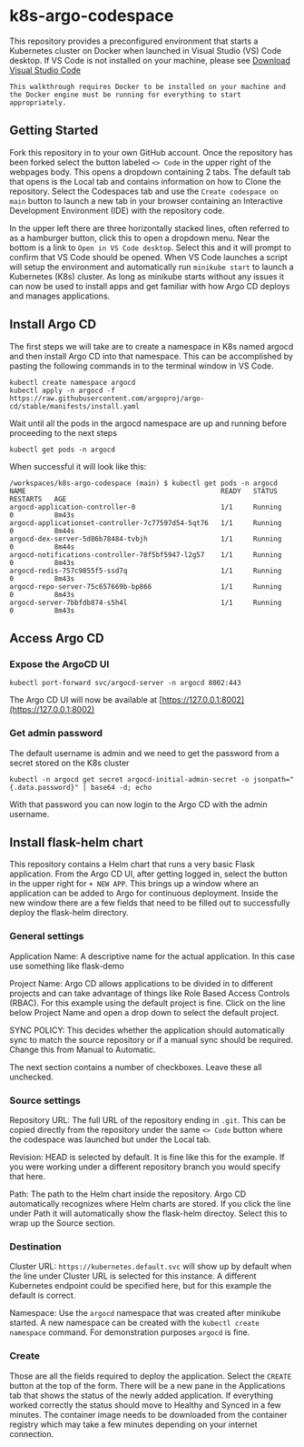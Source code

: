 # k8s-argo-codespace
This repository provides a preconfigured environment that starts a Kubernetes cluster on Docker when launched in Visual Studio (VS) Code desktop. If VS Code is not installed on your machine, please see [Download Visual Studio Code](https://code.visualstudio.com/download) 

```note
This walkthrough requires Docker to be installed on your machine and the Docker engine must be running for everything to start appropriately. 
```

## Getting Started
Fork this repository in to your own GitHub account. Once the repository has been forked select the button labeled `<> Code` in the upper right of the webpages body. This opens a dropdown containing 2 tabs. The default tab that opens is the Local tab and contains information on how to Clone the repository. Select the Codespaces tab and use the `Create codespace on main` button to launch a new tab in your browser containing an Interactive Development Environment (IDE) with the repository code.  

In the upper left there are three horizontally stacked lines, often referred to as a hamburger button, click this to open a dropdown menu. Near the bottom is a link to `Open in VS Code desktop`. Select this and it will prompt to confirm that VS Code should be opened. When VS Code launches a script will setup the environment and automatically run `minikube start` to launch a Kubernetes (K8s) cluster. As long as minikube starts without any issues it can now be used to install apps and get familiar with how Argo CD deploys and manages applications. 

## Install Argo CD

The first steps we will take are to create a namespace in K8s named argocd and then install Argo CD into that namespace. This can be accomplished by pasting the following commands in to the terminal window in VS Code.

```
kubectl create namespace argocd
kubectl apply -n argocd -f https://raw.githubusercontent.com/argoproj/argo-cd/stable/manifests/install.yaml
```

Wait until all the pods in the argocd namespace are up and running before proceeding to the next steps

```
kubectl get pods -n argocd
```

When successful it will look like this:

```
/workspaces/k8s-argo-codespace (main) $ kubectl get pods -n argocd
NAME                                                READY   STATUS    RESTARTS   AGE
argocd-application-controller-0                     1/1     Running   0          8m43s
argocd-applicationset-controller-7c77597d54-5qt76   1/1     Running   0          8m44s
argocd-dex-server-5d86b78484-tvbjh                  1/1     Running   0          8m44s
argocd-notifications-controller-78f5bf5947-l2g57    1/1     Running   0          8m43s
argocd-redis-757c9855f5-ssd7q                       1/1     Running   0          8m43s
argocd-repo-server-75c657669b-bp866                 1/1     Running   0          8m43s
argocd-server-7bbfdb874-s5h4l                       1/1     Running   0          8m43s
```

## Access Argo CD

### Expose the ArgoCD UI

`kubectl port-forward svc/argocd-server -n argocd 8002:443`

The Argo CD UI will now be available at [https://127.0.0.1:8002](https://127.0.0.1:8002)

### Get admin password

The default username is admin and we need to get the password from a secret stored on the K8s cluster

`kubectl -n argocd get secret argocd-initial-admin-secret -o jsonpath="{.data.password}" | base64 -d; echo`

With that password you can now login to the Argo CD with the admin username. 

## Install flask-helm chart

This repository contains a Helm chart that runs a very basic Flask application. From the Argo CD UI, after getting logged in, select the button in the upper right for `+ NEW APP`. This brings up a window where an application can be added to Argo for continuous deployment. Inside the new window there are a few fields that need to be filled out to successfully deploy the flask-helm directory. 

### General settings

Application Name: A descriptive name for the actual application. In this case use something like flask-demo

Project Name: Argo CD allows applications to be divided in to different projects and can take advantage of things like Role Based Access Controls (RBAC). For this example using the default project is fine. Click on the line below Project Name and open a drop down to select the default project. 

SYNC POLICY: This decides whether the application should automatically sync to match the source repository or if a manual sync should be required. Change this from Manual to Automatic.

The next section contains a number of checkboxes. Leave these all unchecked. 

### Source settings

Repository URL: The full URL of the repository ending in `.git`. This can be copied directly from the repository under the same `<> Code` button where the codespace was launched but under the Local tab.  

Revision: HEAD is selected by default. It is fine like this for the example. If you were working under a different repository branch you would specify that here.

Path: The path to the Helm chart inside the repository. Argo CD automatically recognizes where Helm charts are stored. If you click the line under Path it will automatically show the flask-helm directoy. Select this to wrap up the Source section. 

### Destination

Cluster URL: `https://kubernetes.default.svc` will show up by default when the line under Cluster URL is selected for this instance. A different Kubernetes endpoint could be specified here, but for this example the default is correct.

Namespace: Use the `argocd` namespace that was created after minikube started. A new namespace can be created with the `kubectl create namespace` command. For demonstration purposes `argocd` is fine. 

### Create

Those are all the fields required to deploy the application. Select the `CREATE` button at the top of the form. There will be a new pane in the Applications tab that shows the status of the newly added application. If everything worked correctly the status should move to Healthy and Synced in a few minutes. The container image needs to be downloaded from the container registry which may take a few minutes depending on your internet connection.  